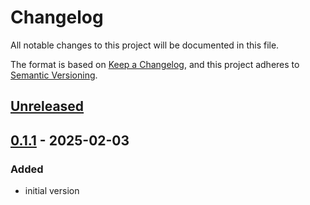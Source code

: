# Changelog

All notable changes to this project will be documented in this file.

The format is based on [Keep a Changelog](https://keepachangelog.com/en/1.1.0/),
and this project adheres to [Semantic Versioning](https://semver.org/spec/v2.0.0.html).

## [Unreleased]

## [0.1.1] - 2025-02-03

### Added

- initial version

[unreleased]: https://github.com/locr-company/js-vms2-tile-db-reader/compare/v0.1.1...HEAD
[0.1.1]: https://github.com/locr-company/js-vms2-tile-db-reader/releases/tag/v0.1.1